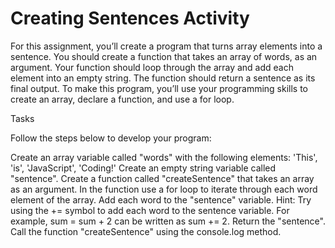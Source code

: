 # Creating Sentences Activity

For this assignment, you’ll create a program that turns array elements into a sentence. You should create a function that takes an array of words, as an argument. Your function should loop through the array and add each element into an empty string. The function should return a sentence as its final output. To make this program, you’ll use your programming skills to create an array, declare a function, and use a for loop.

 

Tasks

Follow the steps below to develop your program:

Create an array variable called "words" with the following elements: 'This', 'is', 'JavaScript', 'Coding!'
Create an empty string variable called "sentence".
Create a function called "createSentence" that takes an array as an argument.
In the function use a for loop to iterate through each word element of the array.
Add each word to the "sentence" variable.
Hint: Try using the += symbol to add each word to the sentence variable. For example, sum = sum + 2 can be written as sum += 2.
Return the "sentence".
Call the function "createSentence" using the console.log method.

